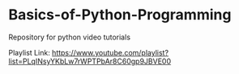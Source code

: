 # Basics-of-Python-Programming
Repository for python video tutorials

Playlist Link: 
https://www.youtube.com/playlist?list=PLqINsyYKbLw7rWPTPbAr8C60gp9JBVE00
